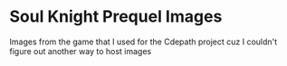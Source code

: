 # Soul Knight Prequel Images

Images from the game that I used for the Cdepath project cuz I couldn't figure out another way to host images
